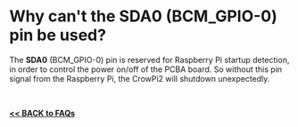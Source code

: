 # Why can't the SDA0 (BCM_GPIO-0) pin be used?

The **SDA0** (BCM_GPIO-0) pin is reserved for Raspberry Pi startup detection, in order to control the power on/off of the PCBA board. So without this pin signal from the Raspberry Pi, the CrowPi2 will shutdown unexpectedly.  

<br>

[**<< BACK to FAQs**](./TOC-FAQ.md#frequently-asked-questions)

